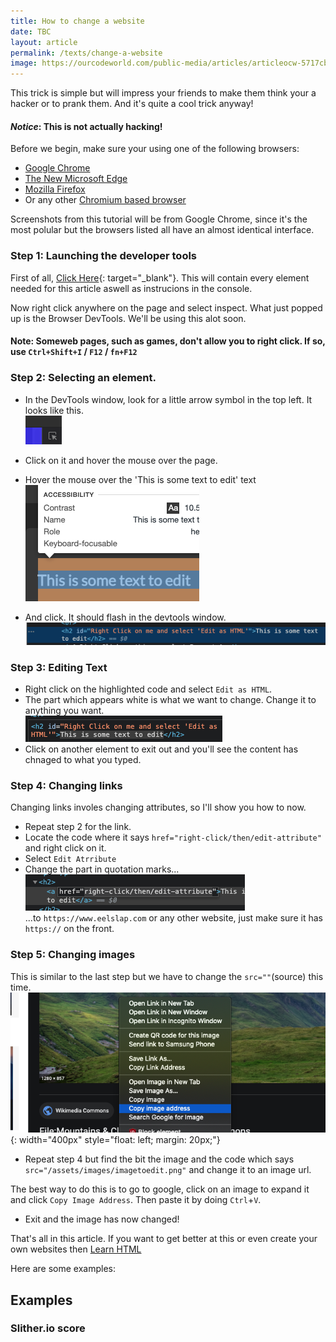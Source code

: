 ```yaml
---
title: How to change a website
date: TBC
layout: article
permalink: /texts/change-a-website
image: https://ourcodeworld.com/public-media/articles/articleocw-5717cba784d6f.png
---
```

This trick is simple but will impress your friends to make them think your a hacker or to prank them. And it's quite a cool trick anyway!

#### _Notice_: This is not actually hacking!

Before we begin, make sure your using one of the following browsers:

- [Google Chrome](https://www.google.com/search?q=Google%20Chrome)
- [The New Microsoft Edge](https://www.google.com/search?q=Microsoft%20Edge)
- [Mozilla Firefox](https://www.google.com/search?q=Mozilla%20Firefox)
- Or any other [Chromium based browser](https://www.google.com/search?q=list%20of%20chromium%20browsers)

Screenshots from this tutorial will be from Google Chrome, since it's the most polular but the browsers listed all have an almost identical interface.

### Step 1: Launching the developer tools

First of all, [Click Here](/assets/other/devtoolsplayground.html){: target="_blank"}. This will contain every element needed for this article aswell as instrucions in the console.

Now right click anywhere on the page and select inspect. What just popped up is the Browser DevTools. We'll be using this alot soon.

#### Note: Someweb pages, such as games, don't allow you to right click. If so, use `Ctrl+Shift+I` / `F12` / `fn+F12`

### Step 2: Selecting an element.

- In the DevTools window, look for a little arrow symbol in the top left. It looks like this.  
![Pointer icon](/assets/images/pointer.png)

- Click on it and hover the mouse over the page.
- Hover the mouse over the 'This is some text to edit' text  
![Hover image](/assets/images/highlight.png)
- And click. It should flash in the devtools window.  
![Dev Tools Highlight](/assets/images/devtoolshighlight.png)

### Step 3: Editing Text

- Right click on the highlighted code and select `Edit as HTML`.
- The part which appears white is what we want to change. Change it to anything you want.  
![To edit](/assets/images/textedit.png)
- Click on another element to exit out and you'll see the content has chnaged to what you typed.

### Step 4: Changing links

Changing links involes changing attributes, so I'll show you how to now.

- Repeat step 2 for the link.
- Locate the code where it says `href="right-click/then/edit-attribute"` and right click on it.
- Select `Edit Atrribute`
- Change the part in quotation marks...  
![What to edit in href](/assets/images/linktoedit.png)  
...to `https://www.eelslap.com` or any other website, just make sure it has `https://` on the front.

### Step 5: Changing images

This is similar to the last step but we have to change the `src=""`(source) this time.
![How to get image](/assets/images/getimage.png){: width="400px" style="float: left; margin: 20px;"}
- Repeat step 4 but find the bit the image and the code which says `src="/assets/images/imagetoedit.png"` and change it to an image url.

The best way to do this is to go to google, click on an image to expand it and click `Copy Image Address`. Then paste it by doing `Ctrl`+`V`.

- Exit and the image has now changed!

That's all in this article. If you want to get better at this or even create your own websites then [Learn HTML](https://www.google.com/search?q=Learn%20HTML)

Here are some examples:

## Examples

### Slither.io score





